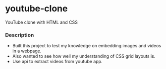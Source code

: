 # youtube-clone
YouTube clone with HTML and CSS

### Description
* Built this project to test my knowledge on embedding images and videos in a webpage. 
* Also wanted to see how well my understanding of CSS grid layouts is.
* Use api to extract videos from youtube app.
